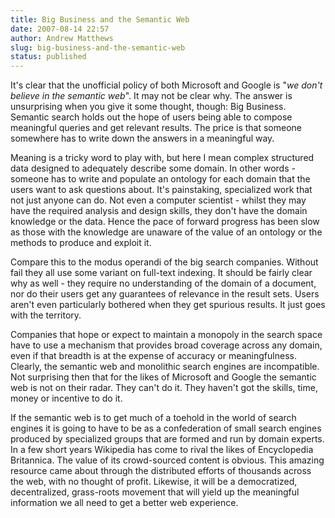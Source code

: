 ```yaml
---
title: Big Business and the Semantic Web
date: 2007-08-14 22:57
author: Andrew Matthews
slug: big-business-and-the-semantic-web
status: published
---
```


It's clear that the unofficial policy of both Microsoft and Google is "*we don't believe in the semantic web*". It may not be clear why. The answer is unsurprising when you give it some thought, though: Big Business. Semantic search holds out the hope of users being able to compose meaningful queries and get relevant results. The price is that someone somewhere has to write down the answers in a meaningful way.

Meaning is a tricky word to play with, but here I mean complex structured data designed to adequately describe some domain. In other words - someone has to write and populate an ontology for each domain that the users want to ask questions about. It's painstaking, specialized work that  not just anyone can do. Not even a computer scientist - whilst they may have the required analysis and design skills, they don't have the domain knowledge or the data. Hence the pace of forward progress has been slow as those with the knowledge are unaware of the value of an ontology or the methods to produce and exploit it.

Compare this to the modus operandi of the big search companies. Without fail they all use some variant on full-text indexing. It should be fairly clear why as well - they require no understanding of the domain of a document, nor do their users get any guarantees of relevance in the result sets. Users aren't even particularly bothered when they get spurious results. It just goes with the territory.

Companies that hope or expect to maintain a monopoly in the search space have to use a mechanism that provides broad coverage across any domain, even if that breadth is at the expense of accuracy or meaningfulness. Clearly, the semantic web and monolithic search engines are incompatible. Not surprising then that for the likes of Microsoft and Google the semantic web is not on their radar. They can't do it. They haven't got the skills, time, money or incentive to do it.

If the semantic web is to get much of a toehold in the world of search engines it is going to have to be as a confederation of small search engines produced by specialized groups that are formed and run by domain experts. In a few short years Wikipedia has come to rival the likes of Encyclopedia Britannica. The value of its crowd-sourced content is obvious. This amazing resource came about through the distributed efforts of thousands across the web, with no thought of profit. Likewise, it will be a democratized, decentralized, grass-roots movement that will yield up the meaningful information we all need to get a better web experience.
